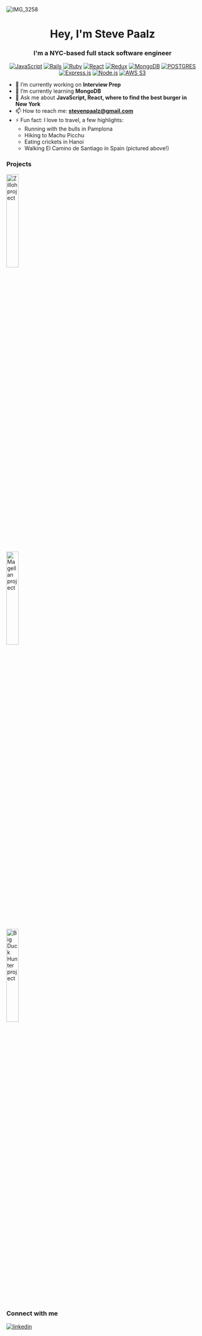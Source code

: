 ![IMG_3258](https://user-images.githubusercontent.com/121642083/234327995-8d155cc1-bd2f-4052-880a-b7d14a0042ef.jpeg)

<h1 align="center">Hey, I'm Steve Paalz</h1>

<h3 align="center">I'm a NYC-based full stack software engineer</h3>
<p align="center">
  <a href="https://developer.mozilla.org/en-US/docs/Web/JavaScript"><img src="https://img.shields.io/badge/javascript-%23323330.svg?style=for-the-badge&logo=javascript&logoColor=%23F7DF1E" alt="JavaScript" /></a>
  <a href="https://rubyonrails.org/"><img src="https://img.shields.io/badge/rails-%23CC0000.svg?style=for-the-badge&logo=ruby-on-rails&logoColor=white" alt="Rails" /></a>
  <a href="https://www.ruby-lang.org/en/"><img src="https://img.shields.io/badge/ruby-%23CC342D.svg?style=for-the-badge&logo=ruby&logoColor=white" alt="Ruby" /></a>
  <a href="https://react.dev/"><img src="https://img.shields.io/badge/react-%2320232a.svg?style=for-the-badge&logo=react&logoColor=%2361DAFB" alt="React" /></a>
  <a href="https://redux.js.org/"><img src="https://img.shields.io/badge/redux-%23593d88.svg?style=for-the-badge&logo=redux&logoColor=white" alt="Redux" /></a>
  <a href="https://www.mongodb.com/"><img src="https://img.shields.io/badge/MongoDB-%234ea94b.svg?style=for-the-badge&logo=mongodb&logoColor=white" alt="MongoDB" /></a>
  <a href="https://www.postgresql.org/"><img src="https://img.shields.io/badge/postgres-%23316192.svg?style=for-the-badge&logo=postgresql&logoColor=white" alt="POSTGRES" /></a>
  <a href="https://expressjs.com/"><img src="https://img.shields.io/badge/express.js-%23404d59.svg?style=for-the-badge&logo=express&logoColor=%2361DAFB" alt="Express.js" /></a>
  <a href="https://nodejs.org/en"><img src="https://img.shields.io/badge/node.js-6DA55F?style=for-the-badge&logo=node.js&logoColor=white" alt="Node.js" /></a>
  <a href="https://aws.amazon.com"><img src="https://img.shields.io/badge/AWS-%23FF9900.svg?style=for-the-badge&logo=amazon-aws&logoColor=white" alt="AWS S3" /></a>
  
</p>

- 🔭 I’m currently working on **Interview Prep**
- 🌱 I’m currently learning **MongoDB**
- 💬 Ask me about **JavaScript, React, where to find the best burger in New York**
- 📫 How to reach me: **stevenpaalz@gmail.com**
- ⚡ Fun fact: I love to travel, a few highlights:
  -  Running with the bulls in Pamplona
  -  Hiking to Machu Picchu
  -  Eating crickets in Hanoi
  -  Walking El Camino de Santiago in Spain (pictured above!)

<h3 align="left">Projects</h3>
<p>
  <a align="left" href="https://magellan-wpae.onrender.com/"><img width="25%" src="https://user-images.githubusercontent.com/121642083/234340527-a18827f2-59c9-4a79-a83d-019217fa954e.png" alt="Zilloh project"/></a>
</p>
<p>
  <a align="left" href="https://magellan-wpae.onrender.com/"><img width="25%" src="https://user-images.githubusercontent.com/121642083/234339742-29cd06ed-52b7-4e92-9be4-d50598f232c6.png" alt="Magellan project"/></a>
</p>
<p>
  <a align="left" href="https://stevenpaalz.github.io/BigDuckHunter/"><img width="25%" src="https://user-images.githubusercontent.com/121642083/234338883-af45a87e-965b-4f29-b912-43e49ee45e96.png" alt="Big Duck Hunter project"/></a>
</p>

<h3 align="left">Connect with me</h3>
<p>
  <a align="left" href="https://www.linkedin.com/in/steve-paalz/"><img src="https://img.shields.io/badge/LinkedIn-0077B5?style=for-the-badge&logo=linkedin&logoColor=white" alt="linkedin" /></a>
</p>


